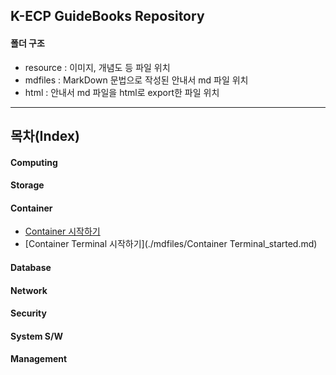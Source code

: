 ## K-ECP GuideBooks Repository 

#### 폴더 구조
* resource : 이미지, 개념도 등 파일 위치
* mdfiles : MarkDown 문법으로 작성된 안내서 md 파일 위치
* html : 안내서 md 파일을 html로 export한 파일 위치

---

## 목차(Index)
#### Computing
#### Storage
#### Container
* [Container 시작하기](./mdfiles/Container_started.md)
* [Container Terminal 시작하기](./mdfiles/Container Terminal_started.md)
#### Database
#### Network
#### Security
#### System S/W
#### Management

